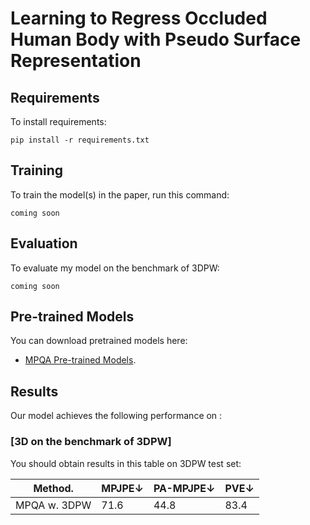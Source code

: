 

# Learning to Regress Occluded Human Body with Pseudo Surface Representation




## Requirements

To install requirements:

```setup
pip install -r requirements.txt
```



## Training

To train the model(s) in the paper, run this command:

```train
coming soon
```



## Evaluation

To evaluate my model on the benchmark of 3DPW:

```eval
coming soon
```




## Pre-trained Models

You can download pretrained models here:

- [MPQA Pre-trained Models](https://drive.google.com/file/d/1WojbZvLfGFS8OzcRplwPIw2EeRWiGNd_/view?usp=sharing). 



## Results

Our model achieves the following performance on :

### [3D  on the benchmark of 3DPW]

You should obtain results in this table on 3DPW test set:

| Method.            |    MPJPE↓       |    PA-MPJPE↓   |      PVE↓     |
| ------------------ |---------------- | -------------- | ------------- |
| MPQA w. 3DPW       |     71.6        |      44.8      |      83.4     |

